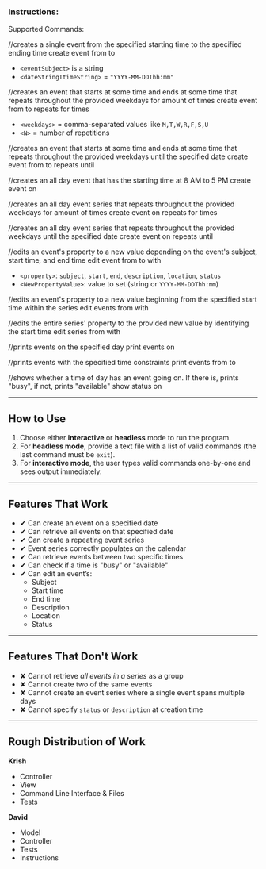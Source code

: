 ### Instructions:
Supported Commands:

//creates a single event from the specified starting time to the specified ending time
create event <eventSubject> from <dateStringTtimeString> to <dateStringTtimeString>
- `<eventSubject>` is a string  
- `<dateStringTtimeString>` = `"YYYY-MM-DDThh:mm"`

//creates an event that starts at some time and ends at some time that repeats throughout the provided weekdays for <N> amount of times 
create event <eventSubject> from <dateStringTtimeString> to <dateStringTtimeString> repeats <weekdays> for <N> times
- `<weekdays>` = comma-separated values like `M,T,W,R,F,S,U`  
- `<N>` = number of repetitions


//creates an event that starts at some time and ends at some time that repeats throughout the provided weekdays until the specified date
create event <eventSubject> from <dateStringTtimeString> to <dateStringTtimeString> repeats <weekdays> until <dateString>

//creates an all day event that has the starting time at 8 AM to 5 PM
create event <eventSubject> on <dateString>

//creates an all day event series that repeats throughout the provided weekdays for <N> amount of times
create event <eventSubject> on <dateString> repeats <weekdays> for <N> times

//creates an all day event series that repeats throughout the provided weekdays until the specified date
create event <eventSubject> on <dateString> repeats <weekdays> until <dateString>

//edits an event's property to a new value depending on the event's subject, start time, and end time
edit event <property> <eventSubject> from <dateStringTtimeString> to <dateStringTtimeString> with <NewPropertyValue>
- `<property>`: `subject`, `start`, `end`, `description`, `location`, `status`  
- `<NewPropertyValue>`: value to set (string or `YYYY-MM-DDThh:mm`)

//edits an event's property to a new value beginning from the specified start time within the series
edit events <property> <eventSubject> from <dateStringTtimeString> with <NewPropertyValue>

//edits the entire series' property to the provided new value by identifying the start time
edit series <property> <eventSubject> from <dateStringTtimeString> with <NewPropertyValue>

//prints events on the specified day
print events on <dateString>

//prints events with the specified time constraints
print events from <dateStringTtimeString> to <dateStringTtimeString>

//shows whether a time of day has an event going on. If there is, prints "busy", if not, prints "available"
show status on <dateStringTtimeString>


---

## How to Use

1. Choose either **interactive** or **headless** mode to run the program.  
2. For **headless mode**, provide a text file with a list of valid commands (the last command must be `exit`).  
3. For **interactive mode**, the user types valid commands one-by-one and sees output immediately.

---

## Features That Work

- ✔ Can create an event on a specified date  
- ✔ Can retrieve all events on that specified date  
- ✔ Can create a repeating event series  
- ✔ Event series correctly populates on the calendar  
- ✔ Can retrieve events between two specific times  
- ✔ Can check if a time is "busy" or "available"  
- ✔ Can edit an event’s:
  - Subject  
  - Start time  
  - End time  
  - Description  
  - Location  
  - Status  

---

## Features That Don't Work

- ✘ Cannot retrieve *all events in a series* as a group  
- ✘ Cannot create two of the same events  
- ✘ Cannot create an event series where a single event spans multiple days  
- ✘ Cannot specify `status` or `description` at creation time  

---

## Rough Distribution of Work

**Krish**  
- Controller  
- View  
- Command Line Interface & Files  
- Tests  

**David**  
- Model  
- Controller  
- Tests  
- Instructions  

